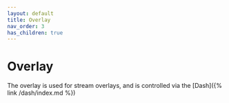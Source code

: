 ```yaml
---
layout: default
title: Overlay
nav_order: 3
has_children: true
---
```

# Overlay

The overlay is used for stream overlays, and is controlled via the [Dash]({% link /dash/index.md %})

